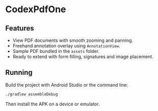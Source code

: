 # CodexPdfOne



## Features

- View PDF documents with smooth zooming and panning.
- Freehand annotation overlay using `AnnotationView`.
- Sample PDF bundled in the `assets` folder.
- Ready to extend with form filling, signatures and image placement.

## Running

Build the project with Android Studio or the command line:

```bash
./gradlew assembleDebug
```

Then install the APK on a device or emulator.


